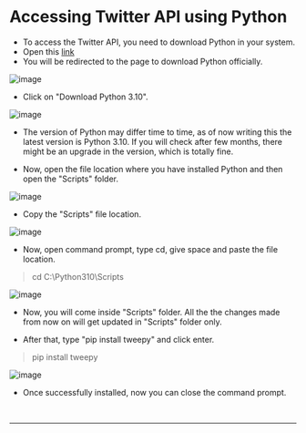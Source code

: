 # Accessing Twitter API using Python

- To access the Twitter API, you need to download Python in your system.
- Open this [link](https://www.python.org/downloads/)
- You will be redirected to the page to download Python officially.

![image](https://user-images.githubusercontent.com/74541810/136787139-d1355743-b211-4f64-b7e5-69699f4cb84a.png)

- Click on "Download Python 3.10". 

![image](https://user-images.githubusercontent.com/74541810/136787209-096add4f-fccd-4a3c-a500-9cfdc5f52a3e.png)

- The version of Python may differ time to time, as of now writing this the latest version is Python 3.10. If you will check after few months, there might be an upgrade in the version, which is totally fine.

- Now, open the file location where you have installed Python and then open the "Scripts" folder.

![image](https://user-images.githubusercontent.com/74541810/136798314-7418ff03-69ff-4dcd-b4be-a8ba9b52adde.png)

- Copy the "Scripts" file location.

![image](https://user-images.githubusercontent.com/74541810/136798459-e27dfa7c-774d-4e8e-883d-565ca03cfdf5.png)

- Now, open command prompt, type cd, give space and paste the file location.

> cd C:\Python310\Scripts

![image](https://user-images.githubusercontent.com/74541810/136803240-41e6756b-37c7-426d-9c01-8707e81ccf41.png)

- Now, you will come inside "Scripts" folder. All the the changes made from now on will get updated in "Scripts" folder only.

- After that, type "pip install tweepy" and click enter.

> pip install tweepy

![image](https://user-images.githubusercontent.com/74541810/136802784-48ef1bf6-08c4-4a04-954d-094068e9a994.png)

- Once successfully installed, now you can close the command prompt.

<br />

---
